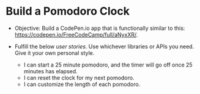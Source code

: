 # Build a Pomodoro Clock

- Objective: Build a CodePen.io app that is functionally similar to this: https://codepen.io/FreeCodeCamp/full/aNyxXR/.

- Fulfill the below _*user stories*_. Use whichever libraries or APIs you need. Give it your own personal style.
  - I can start a 25 minute pomodoro, and the timer will go off once 25 minutes has elapsed.
  - I can reset the clock for my next pomodoro.
  - I can customize the length of each pomodoro.
